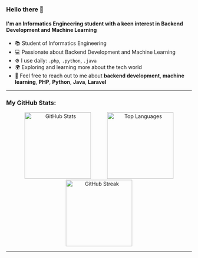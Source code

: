 ### Hello there 👋
#### I'm an Informatics Engineering student with a keen interest in Backend Development and Machine Learning
- 📚 Student of Informatics Engineering
- 💻 Passionate about Backend Development and Machine Learning
- ⚙️ I use daily: `.php`, `.python`, `.java`
- 🌍 Exploring and learning more about the tech world
- 💬 Feel free to reach out to me about **backend development**, **machine learning**, **PHP**, **Python**, **Java**, **Laravel**

---

### My GitHub Stats:

<p align="center">
  <img src="https://github-readme-stats.vercel.app/api?username=alfthrpy&show_icons=true&theme=radical" alt="GitHub Stats" height="180" style="margin: 0 20px;">
  <img src="https://github-readme-stats.vercel.app/api/top-langs/?username=alfthrpy&layout=compact&theme=radical" alt="Top Languages" height="180" style="margin: 0 20px;">
  <img src="https://streak-stats.demolab.com?user=alfthrpy&theme=radical&hide_border=true" alt="GitHub Streak" height="180" style="margin: 0 20px;">
</p>

---

